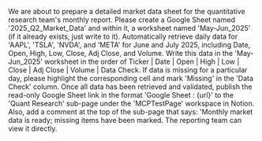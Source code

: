 We are about to prepare a detailed market data sheet for the quantitative research team's monthly report. Please create a Google Sheet named '2025_Q2_Market_Data' and within it, a worksheet named 'May-Jun_2025' (if it already exists, just write to it). Automatically retrieve daily data for 'AAPL', 'TSLA', 'NVDA', and 'META' for June and July 2025, including Date, Open, High, Low, Close, Adj Close, and Volume. Write this data in the 'May-Jun_2025' worksheet in the order of Ticker | Date | Open | High | Low | Close | Adj Close | Volume | Data Check. If data is missing for a particular day, please highlight the corresponding cell and mark 'Missing' in the 'Data Check' column. Once all data has been retrieved and validated, publish the read-only Google Sheet link in the format 'Google Sheet : {url}' to the 'Quant Research' sub-page under the 'MCPTestPage' workspace in Notion. Also, add a comment at the top of the sub-page that says: 'Monthly market data is ready; missing items have been marked. The reporting team can view it directly.